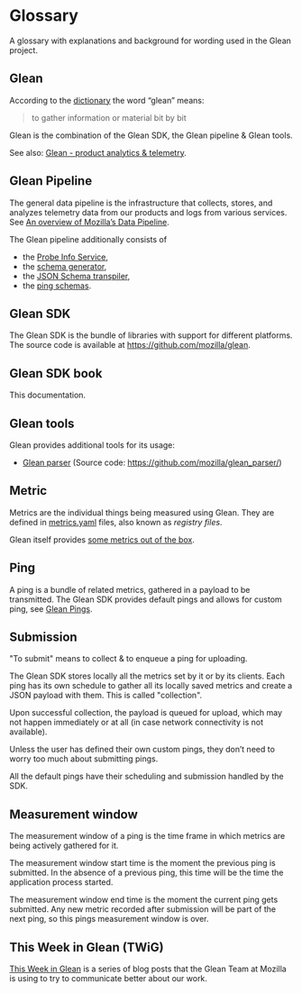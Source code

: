 # Glossary

A glossary with explanations and background for wording used in the Glean project.

## Glean

According to the [dictionary](https://www.merriam-webster.com/dictionary/glean) the word “glean” means:

> to gather information or material bit by bit

Glean is the combination of the Glean SDK, the Glean pipeline & Glean tools.

See also: [Glean - product analytics & telemetry](https://docs.telemetry.mozilla.org/concepts/glean/glean.html).

## Glean Pipeline

The general data pipeline is the infrastructure that collects, stores, and analyzes telemetry data from our products and logs from various services.
See [An overview of Mozilla’s Data Pipeline](https://docs.telemetry.mozilla.org/concepts/pipeline/gcp_data_pipeline.html).

The Glean pipeline additionally consists of

* the [Probe Info Service](https://github.com/mozilla/probe-scraper#glean-metrics-data-files),
* the [schema generator](https://github.com/mozilla/mozilla-schema-generator/),
* the [JSON Schema transpiler](https://github.com/mozilla/jsonschema-transpiler),
* the [ping schemas](https://github.com/mozilla-services/mozilla-pipeline-schemas).

## Glean SDK

The Glean SDK is the bundle of libraries with support for different platforms.
The source code is available at <https://github.com/mozilla/glean>.

## Glean SDK book

This documentation.

## Glean tools

Glean provides additional tools for its usage:

* [Glean parser](https://mozilla.github.io/glean_parser/) (Source code: <https://github.com/mozilla/glean_parser/>)


## Metric

Metrics are the individual things being measured using Glean.
They are defined in [metrics.yaml](https://mozilla.github.io/glean_parser/metrics-yaml.html) files, also known as _registry files_.

Glean itself provides [some metrics out of the box](../user/collected-metrics/metrics.md).

## Ping

A ping is a bundle of related metrics, gathered in a payload to be transmitted.
The Glean SDK provides default pings and allows for custom ping, see [Glean Pings](../user/pings/index.md).

## Submission

"To submit" means to collect & to enqueue a ping for uploading.

The Glean SDK stores locally all the metrics set by it or by its clients.
Each ping has its own schedule to gather all its locally saved metrics and create a JSON payload with them. This is called "collection".

Upon successful collection, the payload is queued for upload, which may not happen immediately or at all (in case network connectivity is not available).

Unless the user has defined their own custom pings, they don’t need to worry too much about submitting pings.

All the default pings have their scheduling and submission handled by the SDK.

## Measurement window

The measurement window of a ping is the time frame in which metrics are being actively gathered for it.

The measurement window start time is the moment the previous ping is submitted. In the absence of a previous ping, this time will be the time the application process started.

The measurement window end time is the moment the current ping gets submitted. Any new metric recorded after submission will be part of the next ping, so this pings measurement window is over.


## This Week in Glean (TWiG)

[This Week in Glean](twig.md) is a series of blog posts that the Glean Team at Mozilla is using to try to communicate better about our work.
